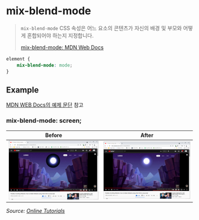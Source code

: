 # mix-blend-mode
> `mix-blend-mode` CSS 속성은 어느 요소의 콘텐츠가 자신의 배경 및 부모와 어떻게 혼합되어야 하는지 지정합니다.  
>  
> [mix-blend-mode: MDN Web Docs](https://developer.mozilla.org/ko/docs/Web/CSS/mix-blend-mode)  

```css
element {
    mix-blend-mode: mode;
}
```

## Example
[MDN WEB Docs의 예제 문단](https://developer.mozilla.org/ko/docs/Web/CSS/mix-blend-mode#examples) 참고

### mix-blend-mode: screen;
| Before | After |
| --- | --- |
| ![Before](./_assets/mix-blend-mode/before.png) | ![After](./_assets/mix-blend-mode/after.png) |

_Source: [Online Tutorials](https://www.youtube.com/watch?v=1wfeqDyMUx4)_